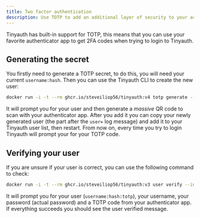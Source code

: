 ```yaml
---
title: Two factor authentication
description: Use TOTP to add an additional layer of security to your accounts.
---
```


Tinyauth has built-in support for TOTP, this means that you can use your favorite authenticator app to get 2FA codes when trying to login to Tinyauth.

## Generating the secret

You firstly need to generate a TOTP secret, to do this, you will need your current `username:hash`. Then you can use the Tinyauth CLI to create the new user:

```sh
docker run -i -t --rm ghcr.io/steveiliop56/tinyauth:v4 totp generate --interactive
```

It will prompt you for your user and then generate a _massive_ QR code to scan with your authenticator app. After you add it you can copy your newly generated user (the part after the `user=` log message) and add it to your Tinyauth user list, then restart. From now on, every time you try to login Tinyauth will prompt your for your TOTP code.

## Verifying your user

If you are unsure if your user is correct, you can use the following command to check:

```sh
docker run -i -t --rm ghcr.io/steveiliop56/tinyauth:v3 user verify --interactive
```

It will prompt you for your user (`username:hash:totp`), your username, your password (actual password) and a TOTP code from your authenticator app. If everything succeeds you should see the user verified message.
